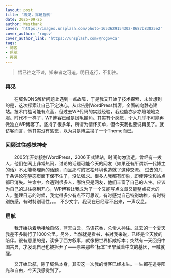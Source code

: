 ```yaml
---
layout: post
title: '再见，亦是启航'
date: 2025-09-25
author: Westbank
cover: 'https://images.unsplash.com/photo-1653629154302-8687b83825e2'
cover_author: 'rogov'
cover_author_link: 'https://unsplash.com/@rogovca'
tags: 
- 博客
- 启航
- 再见
---
```


> 悟已往之不谏，知来者之可追。明日遂行，不复驻。

### 再见

&emsp;&emsp;在域名DNS解析问题上遇到一点故障，于是我又开始了技术探索，未曾想到的是，这次探索让自己下定决心，从此告别WordPress博客，全面转向静态建站。技术门槛可能有点高，但过去WP代码的实践经验，我也能亦步亦趋地地克服。时代不一样了，WP博客已经是凤毛麟角。其实有个感觉，个人几乎不可能再做独立WP博客了。坚持了很多年，所谓为情怀买单，但今天我也要说再见了。就访客而言，他其实没有感觉，以为只是博主换了一个Theme而已。

### 回顾过往感觉神奇

&emsp;&emsp;2005年开始接触WordPress，2006正式建站，时间匆匆流逝。曾经有一拨人，他们在网上非常热闹，讨论的话题可能今天的网友（如果还有所谓新一代博主的话）不太能够理解的话题，而且那时的宽松环境也造就了这种交流。 过去的几千条评论在静态页面下保不住了，没法强求。很多人我都有印象，即使评论和站点都已消失。生命中，会遇到很多人，哪怕只是网友，他们丰富了自己的人生。应该为自己的过往感到开心，WP博客让我成为了一个又能写点文章又能整点技术的人。整理日志的时候，我觉得多少有点不可思议，有时感觉自己特别幼稚，有时特别伤感，有时特别理性。。。 不少文字，我现在已经写不出来，一声叹息。

### 启航

&emsp;&emsp;​我开始执着地接触自然，蓝天白云，鸟语花香，总令人神往。过去的一个夏天我差不多骑行了1000公里。另外，当然就是看书，书对我来说，已经是全天候的陪伴。很有意思的是，读多了西方叙事，就像把世界拆成标本；突然有一天回归中国古典，才发现自己也被拆开了——原来那些“标本”里早藏着中文的基因，一喊就醒。

&emsp;&emsp;​又开始启航，除了域名本身，其实这一次我的博客已经永生。一生都在追寻阳光和自由，今天我感觉到了。


